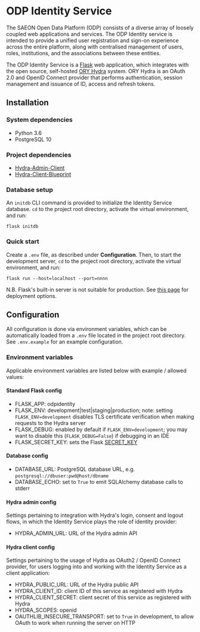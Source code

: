 # ODP Identity Service

The SAEON Open Data Platform (ODP) consists of a diverse array of loosely coupled web applications and services.
The ODP Identity service is intended to provide a unified user registration and sign-on experience across the
entire platform, along with centralised management of users, roles, institutions, and the associations between
these entities.

The ODP Identity Service is a [Flask](https://palletsprojects.com/p/flask/) web application, which integrates with
the open source, self-hosted [ORY Hydra](https://www.ory.sh/docs/hydra/) system. ORY Hydra is an OAuth 2.0 and
OpenID Connect provider that performs authentication, session management and issuance of ID, access and refresh
tokens.

## Installation

### System dependencies

* Python 3.6
* PostgreSQL 10

### Project dependencies

* [Hydra-Admin-Client](https://github.com/SAEONData/Hydra-Admin-Client)
* [Hydra-Client-Blueprint](https://github.com/SAEONData/Hydra-Client-Blueprint)

### Database setup

An `initdb` CLI command is provided to initialize the Identity Service database.
`cd` to the project root directory, activate the virtual environment, and run:

    flask initdb

### Quick start

Create a `.env` file, as described under **Configuration**. Then, to start the development server,
`cd` to the project root directory, activate the virtual environment, and run:

    flask run --host=localhost --port=nnnn

N.B. Flask's built-in server is not suitable for production. See [this page](https://flask.palletsprojects.com/en/1.1.x/deploying/)
for deployment options.

## Configuration

All configuration is done via environment variables, which can be automatically loaded from a `.env`
file located in the project root directory. See `.env.example` for an example configuration.

### Environment variables

Applicable environment variables are listed below with example / allowed values:

#### Standard Flask config

* FLASK_APP: odpidentity
* FLASK_ENV: development|test|staging|production; note: setting `FLASK_ENV=development` disables TLS
    certificate verification when making requests to the Hydra server
* FLASK_DEBUG: enabled by default if `FLASK_ENV=development`; you may want to disable this (`FLASK_DEBUG=False`)
    if debugging in an IDE
* FLASK_SECRET_KEY: sets the Flask [SECRET_KEY](https://flask.palletsprojects.com/en/1.1.x/config/#SECRET_KEY)

#### Database config

* DATABASE_URL: PostgreSQL database URL, e.g. `postgresql://dbuser:pwd@host/dbname`
* DATABASE_ECHO: set to `True` to emit SQLAlchemy database calls to stderr

#### Hydra admin config

Settings pertaining to integration with Hydra's login, consent and logout flows, in which the Identity Service
plays the role of identity provider:

* HYDRA_ADMIN_URL: URL of the Hydra admin API

#### Hydra client config

Settings pertaining to the usage of Hydra as OAuth2 / OpenID Connect provider, for users logging into and working
with the Identity Service as a client application:

* HYDRA_PUBLIC_URL: URL of the Hydra public API
* HYDRA_CLIENT_ID: client ID of this service as registered with Hydra
* HYDRA_CLIENT_SECRET: client secret of this service as registered with Hydra
* HYDRA_SCOPES: openid
* OAUTHLIB_INSECURE_TRANSPORT: set to `True` in development, to allow OAuth to work when running the server on HTTP
